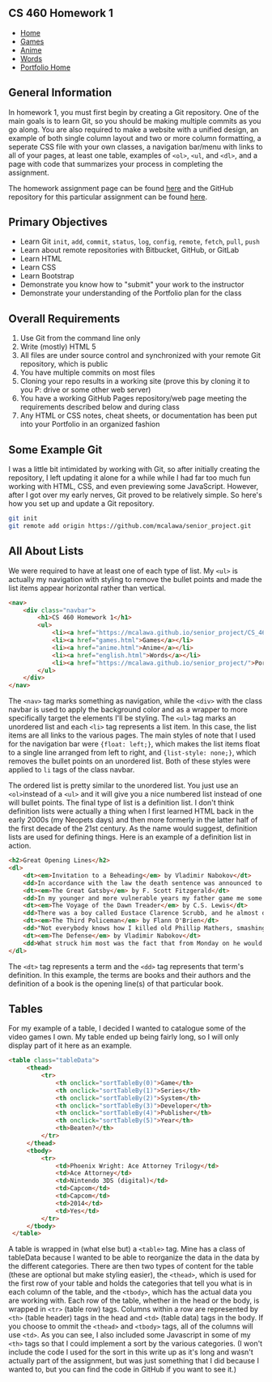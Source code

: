 <link rel="stylesheet" href="css/styles.css">

<nav>
    <div class="navbar">
        <h1>CS 460 Homework 1</h1>
        <ul>
           <li><a href="https://mcalawa.github.io/senior_project/CS_460_Software_Engineering/HW1/" class="active">Home</a></li>
           <li><a href="games.html">Games</a></li>
           <li><a href="anime.html">Anime</a></li>
           <li><a href="english.html">Words</a></li>
           <li><a href="https://mcalawa.github.io/senior_project/">Portfolio Home</a></li>
        </ul>
    </div>
</nav>

## General Information

In homework 1, you must first begin by creating a Git repository. One of the main goals is to learn Git, so you should be making multiple commits as you go along. You are also required to make a website with a unified design, an example of both single column layout and two or more column formatting, a seperate CSS file with your own classes, a navigation bar/menu with links to all of your pages, at least one table, examples of `<ol>`, `<ul`, and `<dl>`, and a page with code that summarizes your process in completing the assignment.

The homework assignment page can be found [here](//www.wou.edu/~morses/classes/cs46x/assignments/HW1.html) and the GitHub repository for this particular assignment can be found [here](//github.com/mcalawa/senior_project/tree/master/CS_460_Software_Engineering/HW1).

## Primary Objectives

* Learn Git `init`, `add`, `commit`, `status`, `log`, `config`, `remote`, `fetch`, `pull`, `push`
* Learn about remote repositories with Bitbucket, GitHub, or GitLab
* Learn HTML
* Learn CSS
* Learn Bootstrap
* Demonstrate you know how to "submit" your work to the instructor
* Demonstrate your understanding of the Portfolio plan for the class

## Overall Requirements

1. Use Git from the command line only
2. Write (mostly) HTML 5
3. All files are under source control and synchronized with your remote Git repository, which is public
4. You have multiple commits on most files
5. Cloning your repo results in a working site (prove this by cloning it to you P: drive or some other web server)
6. You have a working GitHub Pages repository/web page meeting the requirements described below and during class
7. Any HTML or CSS notes, cheat sheets, or documentation has been put into your Portfolio in an organized fashion

## Some Example Git

I was a little bit intimidated by working with Git, so after initially creating the repository, I left updating it alone for a while while I had far too much fun working with HTML, CSS, and even previewing some JavaScript. However, after I got over my early nerves, Git proved to be relatively simple. So here's how you set up and update a Git repository.

```bash
git init
git remote add origin https://github.com/mcalawa/senior_project.git
```

## All About Lists

We were required to have at least one of each type of list. My `<ul>` is actually my navigation with styling to remove the bullet points and made the list items appear horizontal rather than vertical.

```html
<nav>
    <div class="navbar">
        <h1>CS 460 Homework 1</h1>
        <ul>
            <li><a href="https://mcalawa.github.io/senior_project/CS_460_Software_Engineering/HW1/" class="active">Home</a></li>
            <li><a href="games.html">Games</a></li>
            <li><a href="anime.html">Anime</a></li>
            <li><a href="english.html">Words</a></li>
            <li><a href="https://mcalawa.github.io/senior_project/">Portfolio Home</a></li>
        </ul>
    </div>
</nav>
```

The `<nav>` tag marks something as navigation, while the `<div>` with the class navbar is used to apply the background color and as a wrapper to more specifically target the elements I'll be styling. The `<ul>` tag marks an unordered list and each `<li>` tag represents a list item. In this case, the list items are all links to the various pages. The main styles of note that I used for the navigation bar were `{float: left;}`, which makes the list items float to a single line arranged from left to right, and `{list-style: none;}`, which removes the bullet points on an unordered list. Both of these styles were applied to `li` tags of the class navbar.

The ordered list is pretty similar to the unordered list. You just use an `<ol>`instead of a `<ul>` and it will give you a nice numbered list instead of one will bullet points. The final type of list is a definition list. I don't think definition lists were actually a thing when I first learned HTML back in the early 2000s (my Neopets days) and then more formerly in the latter half of the first decade of the 21st century. As the name would suggest, definition lists are used for defining things. Here is an example of a definition list in action.

```html
<h2>Great Opening Lines</h2>
<dl>
    <dt><em>Invitation to a Beheading</em> by Vladimir Nabokov</dt>
    <dd>In accordance with the law the death sentence was announced to Cincinnatus C. in a whisper.</dd>
    <dt><em>The Great Gatsby</em> by F. Scott Fitzgerald</dt>
    <dd>In my younger and more vulnerable years my father game me some advice that I've been turning over in my mind ever since.</dd>
    <dt><em>The Voyage of the Dawn Treader</em> by C.S. Lewis</dt>
    <dd>There was a boy called Eustace Clarence Scrubb, and he almost deserved it.</dd>
    <dt><em>The Third Policeman</em> by Flann O'Brien</dt>
    <dd>"Not everybody knows how I killed old Phillip Mathers, smashing his jaw in with my spade; but first it is better to speak of my friendship with John Divney because it was he who first knocked old Mathers down by giving him a great blow in the neck with a special bicycle-pump which he manufactured himself out of a hollow iron bar."</dd>
    <dt><em>The Defense</em> by Vladimir Nabokov</dt>
    <dd>What struck him most was the fact that from Monday on he would be Luzhin.</dd>
</dl>
```

The `<dt>` tag represents a term and the `<dd>` tag represents that term's definition. In this example, the terms are books and their authors and the definition of a book is the opening line(s) of that particular book.

## Tables

For my example of a table, I decided I wanted to catalogue some of the video games I own. My table ended up being fairly long, so I will only display part of it here as an example.

```html
<table class="tableData">
     <thead>
         <tr>
             <th onclick="sortTableBy(0)">Game</th>
             <th onclick="sortTableBy(1)">Series</th>
             <th onclick="sortTableBy(2)">System</th>
             <th onclick="sortTableBy(3)">Developer</th>
             <th onclick="sortTableBy(4)">Publisher</th>
             <th onclick="sortTableBy(5)">Year</th>
             <th>Beaten?</th>
         </tr>
     </thead>
     <tbody>
         <tr>
             <td>Phoenix Wright: Ace Attorney Trilogy</td>
             <td>Ace Attorney</td>
             <td>Nintendo 3DS (digital)</td>
             <td>Capcom</td>
             <td>Capcom</td>
             <td>2014</td>
             <td>Yes</td>
         </tr>
     </tbody>
 </table>
 ```
 A table is wrapped in (what else but) a `<table>` tag. Mine has a class of tableData because I wanted to be able to reorganize the data in the data by the different categories. There are then two types of content for the table (these are optional but make styling easier), the `<thead>`, which is used for the first row of your table and holds the categories that tell you what is in each column of the table, and the `<tbody>`, which has the actual data you are working with. Each row of the table, whether in the head or the body, is wrapped in `<tr>` (table row) tags. Columns within a row are represented by `<th>` (table header) tags in the head and `<td>` (table data) tags in the body. If you choose to ommit the `<thead>` and `<tbody>` tags, all of the columns will use `<td>`. As you can see, I also included some Javascript in some of my `<th>` tags so that I could implement a sort by the various categories. (I won't include the code I used for the sort in this write up as it's long and wasn't actually part of the assignment, but was just something that I did because I wanted to, but you can find the code in GitHub if you want to see it.)